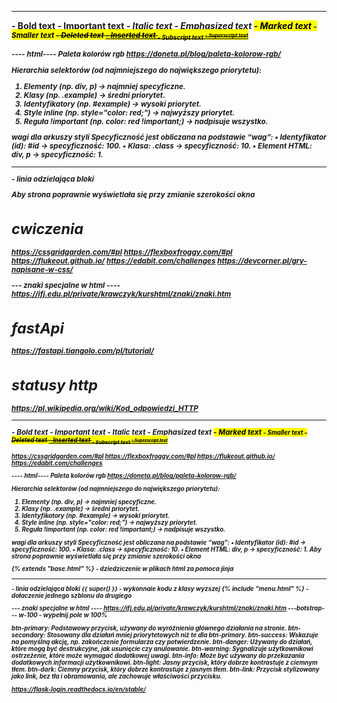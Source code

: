 -------------------
<b> - Bold text
<strong> - Important text
<i> - Italic text
<em> - Emphasized text
<mark> - Marked text
<small> - Smaller text
<del> - Deleted text
<ins> - Inserted text
<sub> - Subscript text
<sup> - Superscript text

---- html----
Paleta kolorów rgb
https://doneta.pl/blog/paleta-kolorow-rgb/

Hierarchia selektorów (od najmniejszego do największego priorytetu):
 1. Elementy (np. div, p) → najmniej specyficzne.
 2. Klasy (np. .example) → średni priorytet.
 3. Identyfikatory (np. #example) → wysoki priorytet.
 4. Style inline (np. style="color: red;") → najwyższy priorytet.
 5. Reguła !important (np. color: red !important;) → nadpisuje wszystko.

wagi dla arkuszy styli
Specyficzność jest obliczana na podstawie “wag”:
	•	Identyfikator (id): #id → specyficzność: 100.
	•	Klasa: .class → specyficzność: 10.
	•	Element HTML: div, p → specyficzność: 1.

<HR> - linia odzielająca bloki

Aby strona poprawnie wyświetlała się przy zmianie szerokości okna
<meta name="viewport" content="width=device-width, initial-scale=1.0">

# cwiczenia
https://cssgridgarden.com/#pl
https://flexboxfroggy.com/#pl
https://flukeout.github.io/
https://edabit.com/challenges
https://devcorner.pl/gry-napisane-w-css/

--- znaki specjalne w html ----
https://ifj.edu.pl/private/krawczyk/kurshtml/znaki/znaki.htm

# fastApi
https://fastapi.tiangolo.com/pl/tutorial/

# statusy http
https://pl.wikipedia.org/wiki/Kod_odpowiedzi_HTTP

-------------------
<b> - Bold text
<strong> - Important text
<i> - Italic text
<em> - Emphasized text
<mark> - Marked text
<small> - Smaller text
<del> - Deleted text
<ins> - Inserted text
<sub> - Subscript text
<sup> - Superscript text

https://cssgridgarden.com/#pl
https://flexboxfroggy.com/#pl
https://flukeout.github.io/
https://edabit.com/challenges

---- html----
Paleta kolorów rgb
https://doneta.pl/blog/paleta-kolorow-rgb/

Hierarchia selektorów (od najmniejszego do największego priorytetu):
 1. Elementy (np. div, p) → najmniej specyficzne.
 2. Klasy (np. .example) → średni priorytet.
 3. Identyfikatory (np. #example) → wysoki priorytet.
 4. Style inline (np. style="color: red;") → najwyższy priorytet.
 5. Reguła !important (np. color: red !important;) → nadpisuje wszystko.

wagi dla arkuszy styli
Specyficzność jest obliczana na podstawie “wag”:
	•	Identyfikator (id): #id → specyficzność: 100.
	•	Klasa: .class → specyficzność: 10.
	•	Element HTML: div, p → specyficzność: 1.
Aby strona poprawnie wyświetlała się przy zmianie szerokości okna
<meta name="viewport" content="width=device-width, initial-scale=1.0">

{% extends "base.html" %} - dziedziczenie w plikach html za pomoca jinja
<HR> - linia odzielająca bloki
{{ super() }} - wykonnaie kodu z klasy wyzszej
{% include "menu.html" %} - dołaczenie jednego szblonu do drugiego

--- znaki specjalne w html ----
https://ifj.edu.pl/private/krawczyk/kurshtml/znaki/znaki.htm
---botstrap---
w-100 - wypełnij pole w 100%

btn-primary: Podstawowy przycisk, używany do wyróżnienia głównego działania na stronie.
btn-secondary: Stosowany dla działań mniej priorytetowych niż te dla btn-primary.
btn-success: Wskazuje na pomyślną akcję, np. zakończenie formularza czy potwierdzenie.
btn-danger: Używany do działań, które mogą być destrukcyjne, jak usunięcie czy anulowanie.
btn-warning: Sygnalizuje użytkownikowi ostrzeżenie, które może wymagać dodatkowej uwagi.
btn-info: Może być używany do przekazania dodatkowych informacji użytkownikowi.
btn-light: Jasny przycisk, który dobrze kontrastuje z ciemnym tłem.
btn-dark: Ciemny przycisk, który dobrze kontrastuje z jasnym tłem.
btn-link: Przycisk stylizowany jako link, bez tła i obramowania, ale zachowuje właściwości przycisku.

https://flask-login.readthedocs.io/en/stable/